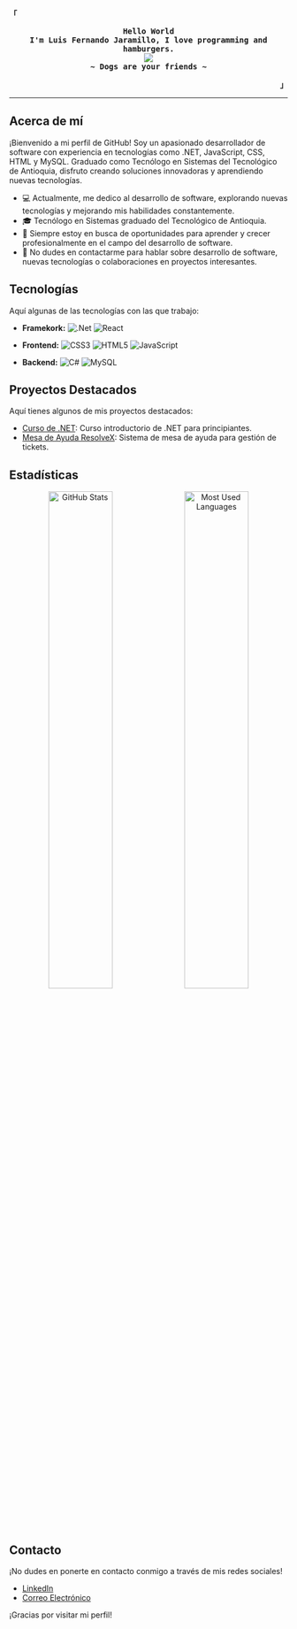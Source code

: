 <div align="center">
  <p align="left">
    <strong>「</strong>
  </p>
  <p align="center">
    <samp>
      <b>
        Hello World
        <br>
        I'm Luis Fernando Jaramillo, I love programming and hamburgers.
      </b>
      <br>
      <img src="https://readme-typing-svg.herokuapp.com?font=ui-monospace&size=16&color=8E67C9&center=true&width=410&height=45&lines=Welcome+to+my+GitHub.">
      <br>
      <b>
        ~ Dogs are your friends ~
      </b>
    </samp>
  </p>
  <p align="right">
    <strong>」</strong>
  </p>
</div>

---

## Acerca de mí

¡Bienvenido a mi perfil de GitHub! Soy un apasionado desarrollador de software con experiencia en tecnologías como .NET, JavaScript, CSS, HTML y MySQL. Graduado como Tecnólogo en Sistemas del Tecnológico de Antioquia, disfruto creando soluciones innovadoras y aprendiendo nuevas tecnologías.

- 💻 Actualmente, me dedico al desarrollo de software, explorando nuevas tecnologías y mejorando mis habilidades constantemente.
- 🎓 Tecnólogo en Sistemas graduado del Tecnológico de Antioquia.
- 🌱 Siempre estoy en busca de oportunidades para aprender y crecer profesionalmente en el campo del desarrollo de software.
- 💬 No dudes en contactarme para hablar sobre desarrollo de software, nuevas tecnologías o colaboraciones en proyectos interesantes.

## Tecnologías

Aquí algunas de las tecnologías con las que trabajo:

- **Framekork:**
  ![.Net](https://img.shields.io/badge/.NET-5C2D91?style=for-the-badge&logo=.net&logoColor=white)
  ![React](https://img.shields.io/badge/react-%2320232a.svg?style=for-the-badge&logo=react&logoColor=%2361DAFB)

- **Frontend:**
  ![CSS3](https://img.shields.io/badge/css3-%231572B6.svg?style=for-the-badge&logo=css3&logoColor=white)
  ![HTML5](https://img.shields.io/badge/html5-%23E34F26.svg?style=for-the-badge&logo=html5&logoColor=white)
  ![JavaScript](https://img.shields.io/badge/-JavaScript-%23F7DF1C?style=flat-square&logo=javascript&logoColor=000000&labelColor=%23F7DF1C&color=%23FFCE5A)
- **Backend:**
  ![C#](https://img.shields.io/badge/c%23-%23239120.svg?style=for-the-badge&logo=csharp&logoColor=white)
  ![MySQL](https://img.shields.io/badge/mysql-4479A1.svg?style=for-the-badge&logo=mysql&logoColor=white)

## Proyectos Destacados

Aquí tienes algunos de mis proyectos destacados:

- [Curso de .NET](https://github.com/ljaramillocanas/Curso-.NET): Curso introductorio de .NET para principiantes.
- [Mesa de Ayuda ResolveX](https://github.com/ljaramillocanas/ResolveX): Sistema de mesa de ayuda para gestión de tickets.

## Estadísticas

<div align="center">
  <img width="48%" src="https://github-readme-stats.vercel.app/api?username=ljaramillocanas&show_icons=true" alt="GitHub Stats"/>
  <img width="48%" src="https://github-readme-stats.vercel.app/api/top-langs/?username=ljaramillocanas&layout=compact" alt="Most Used Languages"/>
</div>

## Contacto

¡No dudes en ponerte en contacto conmigo a través de mis redes sociales!

- [LinkedIn](https://www.linkedin.com/in/luis-fernando-jaramillo-ca%C3%B1as-204340239/)
- [Correo Electrónico](ljaramillocanas@gmail.com)

¡Gracias por visitar mi perfil!
